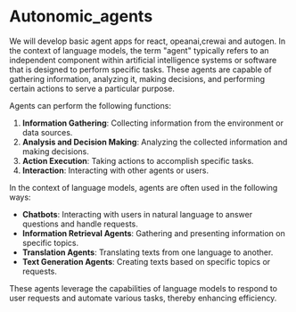 # Autonomic_agents
We will develop basic agent apps for react, opeanai,crewai and autogen.
In the context of language models, the term "agent" typically refers to an independent component within artificial intelligence systems or software that is designed to perform specific tasks. These agents are capable of gathering information, analyzing it, making decisions, and performing certain actions to serve a particular purpose.

Agents can perform the following functions:

1. **Information Gathering**: Collecting information from the environment or data sources.
2. **Analysis and Decision Making**: Analyzing the collected information and making decisions.
3. **Action Execution**: Taking actions to accomplish specific tasks.
4. **Interaction**: Interacting with other agents or users.

In the context of language models, agents are often used in the following ways:

- **Chatbots**: Interacting with users in natural language to answer questions and handle requests.
- **Information Retrieval Agents**: Gathering and presenting information on specific topics.
- **Translation Agents**: Translating texts from one language to another.
- **Text Generation Agents**: Creating texts based on specific topics or requests.

These agents leverage the capabilities of language models to respond to user requests and automate various tasks, thereby enhancing efficiency.
